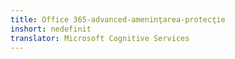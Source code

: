 ```yaml
---
title: Office 365-advanced-ameninţarea-protecţie
inshort: nedefinit
translator: Microsoft Cognitive Services
---
```




